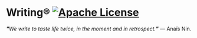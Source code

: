 # Writing® [![Apache License](https://img.shields.io/badge/license-MIT-blue.svg)](https://github.com/iamprabhat/writing/blob/master/LICENSE)
<i><b>"</b>We write to taste life twice, in the moment and in retrospect.<b>"</b></i> — Anaïs Nin.

